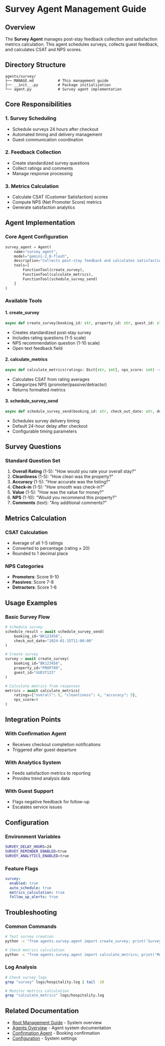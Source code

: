 # Survey Agent Management Guide

## Overview
The **Survey Agent** manages post-stay feedback collection and satisfaction metrics calculation. This agent schedules surveys, collects guest feedback, and calculates CSAT and NPS scores.

## Directory Structure
```
agents/survey/
├── MANAGE.md           # This management guide
├── __init__.py         # Package initialization
└── agent.py            # Survey agent implementation
```

## Core Responsibilities

### 1. **Survey Scheduling**
- Schedule surveys 24 hours after checkout
- Automated timing and delivery management
- Guest communication coordination

### 2. **Feedback Collection**
- Create standardized survey questions
- Collect ratings and comments
- Manage response processing

### 3. **Metrics Calculation**
- Calculate CSAT (Customer Satisfaction) scores
- Compute NPS (Net Promoter Score) metrics
- Generate satisfaction analytics

## Agent Implementation

### Core Agent Configuration
```python
survey_agent = Agent(
    name="survey_agent",
    model="gemini-2.0-flash",
    description="Collects post-stay feedback and calculates satisfaction metrics",
    tools=[
        FunctionTool(create_survey),
        FunctionTool(calculate_metrics),
        FunctionTool(schedule_survey_send)
    ]
)
```

### Available Tools

#### 1. **create_survey**
```python
async def create_survey(booking_id: str, property_id: str, guest_id: str) -> Dict[str, Any]
```
- Creates standardized post-stay survey
- Includes rating questions (1-5 scale)
- NPS recommendation question (1-10 scale)
- Open text feedback field

#### 2. **calculate_metrics**
```python
async def calculate_metrics(ratings: Dict[str, int], nps_score: int) -> Dict[str, Any]
```
- Calculates CSAT from rating averages
- Categorizes NPS (promoter/passive/detractor)
- Returns formatted metrics

#### 3. **schedule_survey_send**
```python
async def schedule_survey_send(booking_id: str, check_out_date: str, delay_hours: int = 24) -> Dict[str, Any]
```
- Schedules survey delivery timing
- Default 24-hour delay after checkout
- Configurable timing parameters

## Survey Questions

### Standard Question Set
1. **Overall Rating** (1-5): "How would you rate your overall stay?"
2. **Cleanliness** (1-5): "How clean was the property?"
3. **Accuracy** (1-5): "How accurate was the listing?"
4. **Check-in** (1-5): "How smooth was check-in?"
5. **Value** (1-5): "How was the value for money?"
6. **NPS** (1-10): "Would you recommend this property?"
7. **Comments** (text): "Any additional comments?"

## Metrics Calculation

### CSAT Calculation
- Average of all 1-5 ratings
- Converted to percentage (rating × 20)
- Rounded to 1 decimal place

### NPS Categories
- **Promoters**: Score 9-10
- **Passives**: Score 7-8
- **Detractors**: Score 1-6

## Usage Examples

### Basic Survey Flow
```python
# Schedule survey
schedule_result = await schedule_survey_send(
    booking_id="BK123456",
    check_out_date="2024-01-15T11:00:00"
)

# Create survey
survey = await create_survey(
    booking_id="BK123456",
    property_id="PROP789",
    guest_id="GUEST123"
)

# Calculate metrics from responses
metrics = await calculate_metrics(
    ratings={"overall": 5, "cleanliness": 4, "accuracy": 5},
    nps_score=9
)
```

## Integration Points

### **With Confirmation Agent**
- Receives checkout completion notifications
- Triggered after guest departure

### **With Analytics System**
- Feeds satisfaction metrics to reporting
- Provides trend analysis data

### **With Guest Support**
- Flags negative feedback for follow-up
- Escalates service issues

## Configuration

### **Environment Variables**
```bash
SURVEY_DELAY_HOURS=24
SURVEY_REMINDER_ENABLED=true
SURVEY_ANALYTICS_ENABLED=true
```

### **Feature Flags**
```yaml
survey:
  enabled: true
  auto_schedule: true
  metrics_calculation: true
  follow_up_alerts: true
```

## Troubleshooting

### **Common Commands**
```bash
# Test survey creation
python -c "from agents.survey.agent import create_survey; print('Survey creation available')"

# Check metrics calculation
python -c "from agents.survey.agent import calculate_metrics; print('Metrics calculation available')"
```

### **Log Analysis**
```bash
# Check survey logs
grep "survey" logs/hospitality.log | tail -10

# Monitor metrics calculation
grep "calculate_metrics" logs/hospitality.log
```

## Related Documentation
- [Root Management Guide](../../MANAGE.md) - System overview
- [Agents Overview](../MANAGE.md) - Agent system documentation
- [Confirmation Agent](../confirmation/MANAGE.md) - Booking confirmation
- [Configuration](../../config/MANAGE.md) - System settings
